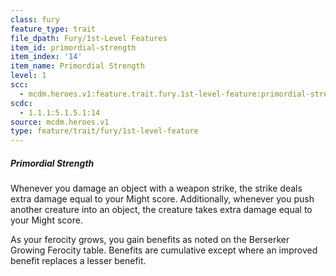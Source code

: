 ```yaml
---
class: fury
feature_type: trait
file_dpath: Fury/1st-Level Features
item_id: primordial-strength
item_index: '14'
item_name: Primordial Strength
level: 1
scc:
  - mcdm.heroes.v1:feature.trait.fury.1st-level-feature:primordial-strength
scdc:
  - 1.1.1:5.1.5.1:14
source: mcdm.heroes.v1
type: feature/trait/fury/1st-level-feature
---
```


##### Primordial Strength

Whenever you damage an object with a weapon strike, the strike deals extra damage equal to your Might score. Additionally, whenever you push another creature into an object, the creature takes extra damage equal to your Might score.

As your ferocity grows, you gain benefits as noted on the Berserker Growing Ferocity table. Benefits are cumulative except where an improved benefit replaces a lesser benefit.
